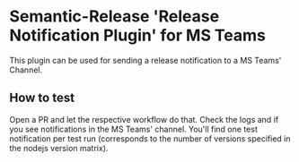 # Semantic-Release 'Release Notification Plugin' for MS Teams

This plugin can be used for sending a release notification to a MS Teams' Channel.

## How to test

Open a PR and let the respective workflow do that. Check the logs and if you see notifications in the MS Teams' channel.
You'll find one test notification per test run (corresponds to the number of versions specified in the nodejs version matrix).
